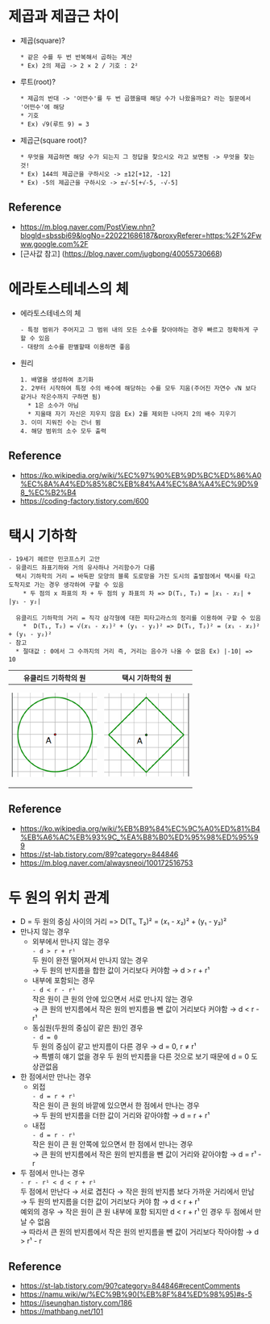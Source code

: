 # 제곱과 제곱근 차이
  - 제곱(square)?
    ```
    * 같은 수를 두 번 반복해서 곱하는 계산
    * Ex) 2의 제곱 -> 2 × 2 / 기호 : 2²
  - 루트(root)?
    ```
    * 제곱의 반대 -> '어떤수'를 두 번 곱했을때 해당 수가 나왔을까요? 라는 질문에서 '어떤수'에 해당
    * 기호
    * Ex) √9(루트 9) = 3
  - 제곱근(square root)?
    ```
    * 무엇을 제곱하면 해당 수가 되는지 그 정답을 찾으시오 라고 보면됨 -> 무엇을 찾는 것!
    * Ex) 144의 제곱근을 구하시오 -> ±12[+12, -12]
    * Ex) -5의 제곱근을 구하시오 -> ±√-5[+√-5, -√-5]
## Reference
  - https://m.blog.naver.com/PostView.nhn?blogId=sbssbi69&logNo=220221686187&proxyReferer=https:%2F%2Fwww.google.com%2F
  - [근사값 참고] (https://blog.naver.com/jugbong/40055730668)
    
# 에라토스테네스의 체
  - 에라토스테네스의 체
    ```
    - 특정 범위가 주어지고 그 범위 내의 모든 소수를 찾아야하는 경우 빠르고 정확하게 구할 수 있음
    - 대량의 소수를 판별할때 이용하면 좋음  
  - 원리
    ```
    1. 배열을 생성하여 초기화
    2. 2부터 시작하여 특정 수의 배수에 해당하는 수를 모두 지움(주어진 자연수 √N 보다 같거나 작은수까지 구하면 됨)
      * 1은 소수가 아님
      * 지울때 자기 자신은 지우지 않음 Ex) 2를 제외한 나머지 2의 배수 지우기
    3. 이미 지워진 수는 건너 뜀
    4. 해당 범위의 소수 모두 출력
## Reference
  - https://ko.wikipedia.org/wiki/%EC%97%90%EB%9D%BC%ED%86%A0%EC%8A%A4%ED%85%8C%EB%84%A4%EC%8A%A4%EC%9D%98_%EC%B2%B4
  - https://coding-factory.tistory.com/600
  
# 택시 기하학
  ```
  - 19세기 헤르만 민코프스키 고안
  - 유클리드 좌표기하와 거의 유사하나 거리함수가 다름
    택시 기하학의 거리 = 바둑판 모양의 블록 도로망을 가진 도시의 출발점에서 택시를 타고 도착지로 가는 경우 생각하여 구할 수 있음
      * 두 점의 x 좌표의 차 + 두 점의 y 좌표의 차 => D(T₁, T₂) = |𝑥₁ - 𝑥₂| + |y₁ - y₂|
    
    유클리드 기하학의 거리 = 직각 삼각형에 대한 피타고라스의 정리를 이용하여 구할 수 있음
      *  D(T₁, T₂) = √(𝑥₁ - 𝑥₂)² + (y₁ - y₂)² => D(T₁, T₂)² = (𝑥₁ - 𝑥₂)² + (y₁ - y₂)²
  - 참고
    * 절대값 : 0에서 그 수까지의 거리 즉, 거리는 음수가 나올 수 없음 Ex) |-10| => 10
  ```
  
  |유클리드 기하학의 원|택시 기하학의 원|
  |:---:|:---:|
  |<p align="center"><img src="/img/Math/ucle_circle.png" width="100%" height="100%" title="유클리드 기하학의 원"></img></p>|<p align="center"><img src="/img/Math/taxi_circle.png" width="100%" height="100%" title="택시 기하학의 원"></img></p>|
  
## Reference
  - https://ko.wikipedia.org/wiki/%EB%B9%84%EC%9C%A0%ED%81%B4%EB%A6%AC%EB%93%9C_%EA%B8%B0%ED%95%98%ED%95%99
  - https://st-lab.tistory.com/89?category=844846
  - https://m.blog.naver.com/alwaysneoi/100172516753

# 두 원의 위치 관계
  - D = 두 원의 중심 사이의 거리 => D(T₁, T₂)² = (𝑥₁ - 𝑥₂)² + (y₁ - y₂)²
  - 만나지 않는 경우   
    * 외부에서 만나지 않는 경우   
      `- d > r + r¹`   
      두 원이 완전 떨어져서 만나지 않는 경우   
      → 두 원의 반지름을 합한 값이 거리보다 커야함 → d > r + r¹   
    * 내부에 포함되는 경우   
      `- d < r - r¹`   
      작은 원이 큰 원의 안에 있으면서 서로 만나지 않는 경우   
      → 큰 원의 반지름에서 작은 원의 반지름을 뺀 값이 거리보다 커야함 → d < r - r¹   
    * 동심원(두원의 중심이 같은 원)인 경우   
      `- d = 0`   
      두 원의 중심이 같고 반지름이 다른 경우 → d = 0, r ≠ r¹   
      → 특별히 얘기 없을 경우 두 원의 반지름을 다른 것으로 보기 때문에 d = 0 도 상관없음   
  - 한 점에서만 만나는 경우   
    * 외접   
      `- d = r + r¹`   
      작은 원이 큰 원의 바깥에 있으면서 한 점에서 만나는 경우   
      → 두 원의 반지름을 더한 값이 거리와 같아야함 → d = r + r¹   
    * 내접   
      `- d = r - r¹`   
      작은 원이 큰 원 안쪽에 있으면서 한 점에서 만나는 경우   
      → 큰 원의 반지름에서 작은 원의 반지름을 뺀 값이 거리와 같아야함 → d = r¹ - r   
  - 두 점에서 만나는 경우   
    `- r - r¹ < d < r + r¹`   
    두 점에서 만난다 → 서로 겹친다 → 작은 원의 반지름 보다 가까운 거리에서 만남    
    → 두 원의 반지름을 더한 값이 거리보다 커야 함 → d < r + r¹    
    예외의 경우 → 작은 원이 큰 원 내부에 포함 되지만 d < r + r¹ 인 경우 두 점에서 만날 수 없음   
    → 따라서 큰 원의 반지름에서 작은 원의 반지름을 뺀 값이 거리보다 작아야함 → d > r¹ - r
## Reference
  - https://st-lab.tistory.com/90?category=844846#recentComments
  - https://namu.wiki/w/%EC%9B%90(%EB%8F%84%ED%98%95)#s-5
  - https://iseunghan.tistory.com/186
  - https://mathbang.net/101
  
